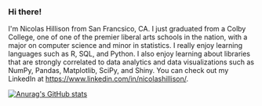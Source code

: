 ### Hi there!

I'm Nicolas Hillison from San Francsico, CA. I just graduated from a Colby College, one of one of the premier liberal arts schools in the nation, with a major on computer science and minor in statistics. I really enjoy learning languages such as R, SQL, and Python. I also enjoy learning about libraries that are strongly correlated to data analytics and data visualizations such as NumPy, Pandas, Matplotlib, SciPy, and Shiny. You can check out my LinkedIn at https://www.linkedin.com/in/nicolashillison/.

[![Anurag's GitHub stats](https://github-readme-stats.vercel.app/api?username=nicohillison)](https://github.com/anuraghazra/github-readme-stats)
